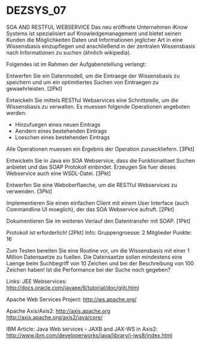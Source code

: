 # DEZSYS_07
SOA AND RESTFUL WEBSERVICE
Das neu eröffnete Unternehmen iKnow Systems ist spezialisiert auf Knowledgemanagement und bietet seinen Kunden die Möglichkeiten Daten und Informationen jeglicher Art in eine Wissensbasis einzupflegen und anschließend in der zentralen Wissensbasis nach Informationen zu suchen (ähnlich wikipedia).

Folgendes ist im Rahmen der Aufgabenstellung verlangt:

Entwerfen Sie ein Datenmodell, um die Eintraege der Wissensbasis zu speichern und um ein optimitiertes Suchen von Eintraegen zu gewaehrleisten. [2Pkt]

Entwickeln Sie mittels RESTful Webservices eine Schnittstelle, um die Wissensbasis zu verwalten. Es muessen folgende Operationen angeboten werden:
- Hinzufuegen eines neuen Eintrags
- Aendern eines bestehenden Eintrags
- Loeschen eines bestehenden Eintrags

Alle Operationen muessen ein Ergebnis der Operation zurueckliefern. [3Pkt]

Entwickeln Sie in Java ein SOA Webservice, dass die Funktionalitaet Suchen anbietet und das SOAP Protokoll einbindet. Erzeugen Sie fuer dieses Webservice auch eine WSDL-Datei. [3Pkt]

Entwerfen Sie eine Weboberflaeche, um die RESTful Webservices zu verwenden. [3Pkt]

Implementieren Sie einen einfachen Client mit einem User Interface (auch Commandline UI moeglich), der das SOA Webservice aufruft. [2Pkt]

Dokumentieren Sie im weiteren Verlauf den Datentransfer mit SOAP. [1Pkt]

Protokoll ist erforderlich! [2Pkt]
Info:
Gruppengroesse: 2 Mitglieder
Punkte: 16

Zum Testen bereiten Sie eine Routine vor, um die Wissensbasis mit einer 1 Million Datensaetze zu fuellen. Die Datensaetze sollen mindestens eine Laenge beim Suchbegriff von 10 Zeichen und bei der Beschreibung von 100 Zeichen haben! Ist die Performance bei der Suche noch gegeben?

Links:
JEE Webservices: 
http://docs.oracle.com/javaee/6/tutorial/doc/gijti.html

Apache Web Services Project: 
http://ws.apache.org/

Apache Axis/Axis2:
http://axis.apache.org
http://axis.apache.org/axis2/java/core/

IBM Article: Java Web services - JAXB and JAX-WS in Axis2:
http://www.ibm.com/developerworks/java/library/j-jws8/index.html
